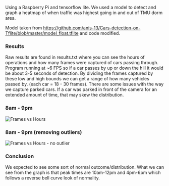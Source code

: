 Using a Raspberry Pi and tensorflow lite. We used a model to detect and graph a heatmap of when traffic was highest going in and out of TMU dorm area.

Model taken from https://github.com/anis-13/Cars-detection-on-Tflite/blob/master/model_float.tflite and code modified.

### Results
Raw results are found in results.txt where you can see the hours of operations and how many frames were captured of cars passing through. Program running at ~6 FPS so if a car passes by up or down the hill it would be about 3-5 seconds of detection. By dividing the frames captured by these low and high bounds we can get a range of how many vehicles passed by. (each car = 18 - 30 frames). There are some issues with the way we capture parked cars. If a car was parked in front of the camera for an extended amount of time, that may skew the distribution. 

### 8am - 9pm
![Frames vs  Hours](https://user-images.githubusercontent.com/75053404/235727435-bc9132a9-c615-4b21-87d5-e01c5c623ebb.png)

### 8am - 9pm (removing outliers)
![Frames vs  Hours - no outlier](https://user-images.githubusercontent.com/75053404/235727534-c3baf10e-d6e6-42b3-aa5b-d1c07cd1c066.png)

### Conclusion
We expected to see some sort of normal outcome/distribution. What we can see from the graph is that peak times are 10am-12pm and 4pm-6pm which follows a reverse bell curve look of normality. 
